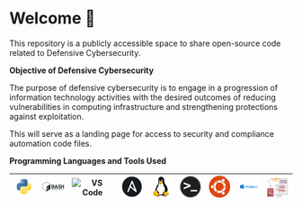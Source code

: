 # Welcome 👋

This repository is a publicly accessible space to share open-source code related to Defensive Cybersecurity.

**Objective of Defensive Cybersecurity**

The purpose of defensive cybersecurity is to engage in a progression of information technology activities with the desired outcomes of reducing vulnerabilities in computing infrastructure and strengthening protections against exploitation.  

This will serve as a landing page for access to security and compliance automation code files.

**Programming Languages and Tools Used**

<img title="Python" alt="Python" width="40px" src="https://raw.githubusercontent.com/github/explore/master/topics/python/python.png" />|<img title="Bash" alt="Bash" width="40px" src="https://raw.githubusercontent.com/github/explore/master/topics/bash/bash.png"/>|<img title="VS Code" alt="VS Code" width="40px" src="https://img.icons8.com/fluent/48/000000/visual-studio-code-2019.png">|<img title="Ansible" alt="Ansible" width="40px" src="https://raw.githubusercontent.com/github/explore/master/topics/ansible/ansible.png"/>|<img title="Linux" alt="Linux" width="40px" src="https://raw.githubusercontent.com/github/explore/master/topics/linux/linux.png"/>|<img title="Terminal" alt="Terminal" width="40px" src="https://raw.githubusercontent.com/github/explore/master/topics/terminal/terminal.png"/>|<img title="Ubuntu" alt="Ubuntu" width="40px" src="https://raw.githubusercontent.com/github/explore/master/topics/ubuntu/ubuntu.png">|<img title="Windows" alt="Windows" width="40px" src="https://raw.githubusercontent.com/github/explore/master/topics/windows/windows.png">|<img title="Open-Source" alt="Open-Source" width="40px" src="https://raw.githubusercontent.com/github/explore/master/collections/tools-for-open-source/tools-for-open-source.png"/>
|--|--|--|--|--|--|--|--|--|
